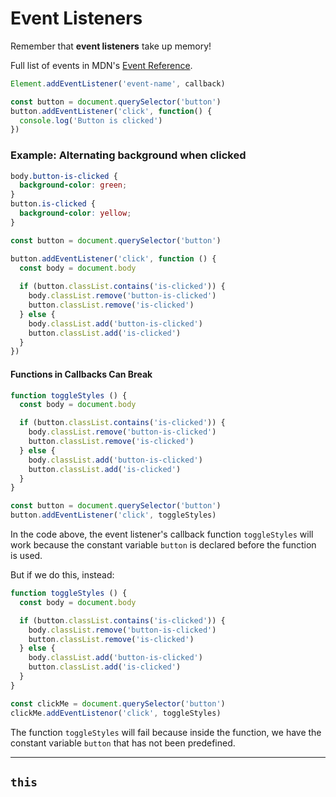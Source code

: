 # Event Listeners

Remember that **event listeners** take up memory!

Full list of events in MDN's [Event Reference](https://developer.mozilla.org/en-US/docs/Web/Events).

```js
Element.addEventListener('event-name', callback)
```

```js
const button = document.querySelector('button')
button.addEventListener('click', function() {
  console.log('Button is clicked')
})
```

### Example: Alternating background when clicked

```css
body.button-is-clicked {
  background-color: green;
}
button.is-clicked {
  background-color: yellow;
}
```

```js
const button = document.querySelector('button')

button.addEventListener('click', function () {
  const body = document.body
  
  if (button.classList.contains('is-clicked')) {
    body.classList.remove('button-is-clicked')
    button.classList.remove('is-clicked')
  } else {
    body.classList.add('button-is-clicked')
    button.classList.add('is-clicked')
  }
})
```

#### Functions in Callbacks Can Break

```js
function toggleStyles () {
  const body = document.body

  if (button.classList.contains('is-clicked')) {
    body.classList.remove('button-is-clicked')
    button.classList.remove('is-clicked')
  } else {
    body.classList.add('button-is-clicked')
    button.classList.add('is-clicked')
  }
}

const button = document.querySelector('button')
button.addEventListener('click', toggleStyles)
```

In the code above, the event listener's callback function `toggleStyles` will work because the constant variable `button` is declared before the function is used.

But if we do this, instead:

```js
function toggleStyles () {
  const body = document.body

  if (button.classList.contains('is-clicked')) {
    body.classList.remove('button-is-clicked')
    button.classList.remove('is-clicked')
  } else {
    body.classList.add('button-is-clicked')
    button.classList.add('is-clicked')
  }
}

const clickMe = document.querySelector('button')
clickMe.addEventListenor('click', toggleStyles)
```

The function `toggleStyles` will fail because inside the function, we have the constant variable `button` that has not been predefined.

---

## `this`

